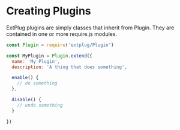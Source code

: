 Creating Plugins
================

ExtPlug plugins are simply classes that inherit from Plugin. They are contained
in one or more require.js modules.

```javascript
const Plugin = require('extplug/Plugin')

const MyPlugin = Plugin.extend({
  name: 'My Plugin',
  description: 'A thing that does something',

  enable() {
    // do something
  },

  disable() {
    // undo something
  }

})
```